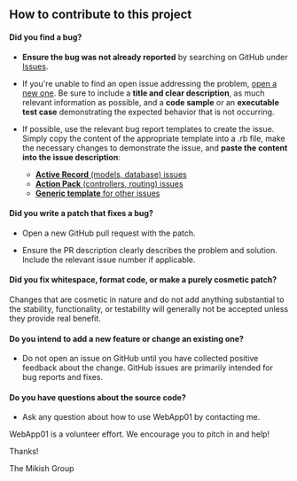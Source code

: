 ## How to contribute to this project

#### **Did you find a bug?**

* **Ensure the bug was not already reported** by searching on GitHub under [Issues](https://github.com/WebApp01/WebApp01/issues).

* If you're unable to find an open issue addressing the problem, [open a new one](https://github.com/WebApp01/WebApp01/issues/new). Be sure to include a **title and clear description**, as much relevant information as possible, and a **code sample** or an **executable test case** demonstrating the expected behavior that is not occurring.

* If possible, use the relevant bug report templates to create the issue. Simply copy the content of the appropriate template into a .rb file, make the necessary changes to demonstrate the issue, and **paste the content into the issue description**:
  * [**Active Record** (models, database) issues](https://github.com/WebApp01/WebApp01/blob/master/guides/bug_report_templates/active_record_master.rb)
  * [**Action Pack** (controllers, routing) issues](https://github.com/WebApp01/WebApp01/blob/master/guides/bug_report_templates/action_controller_master.rb)
  * [**Generic template** for other issues](https://github.com/WebApp01/WebApp01/blob/master/guides/bug_report_templates/generic_master.rb)

#### **Did you write a patch that fixes a bug?**

* Open a new GitHub pull request with the patch.

* Ensure the PR description clearly describes the problem and solution. Include the relevant issue number if applicable.

#### **Did you fix whitespace, format code, or make a purely cosmetic patch?**

Changes that are cosmetic in nature and do not add anything substantial to the stability, functionality, or testability will generally not be accepted unless they provide real benefit.

#### **Do you intend to add a new feature or change an existing one?**

* Do not open an issue on GitHub until you have collected positive feedback about the change. GitHub issues are primarily intended for bug reports and fixes.

#### **Do you have questions about the source code?**

* Ask any question about how to use WebApp01 by contacting me.

WebApp01 is a volunteer effort. We encourage you to pitch in and help!

Thanks!

The Mikish Group
